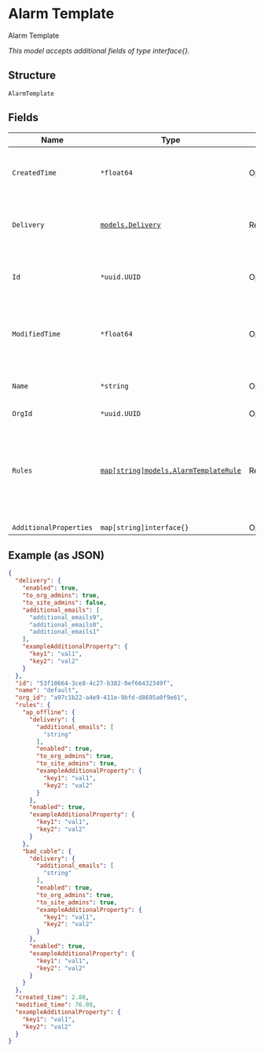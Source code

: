 
# Alarm Template

Alarm Template

*This model accepts additional fields of type interface{}.*

## Structure

`AlarmTemplate`

## Fields

| Name | Type | Tags | Description |
|  --- | --- | --- | --- |
| `CreatedTime` | `*float64` | Optional | When the object has been created, in epoch |
| `Delivery` | [`models.Delivery`](../../doc/models/delivery.md) | Required | Delivery object to configure the alarm delivery |
| `Id` | `*uuid.UUID` | Optional | Unique ID of the object instance in the Mist Organization |
| `ModifiedTime` | `*float64` | Optional | When the object has been modified for the last time, in epoch |
| `Name` | `*string` | Optional | Some string to name the alarm template |
| `OrgId` | `*uuid.UUID` | Optional | - |
| `Rules` | [`map[string]models.AlarmTemplateRule`](../../doc/models/alarm-template-rule.md) | Required | Alarm Rules object to configure the individual alarm keys/types. Property key is the alarm name. |
| `AdditionalProperties` | `map[string]interface{}` | Optional | - |

## Example (as JSON)

```json
{
  "delivery": {
    "enabled": true,
    "to_org_admins": true,
    "to_site_admins": false,
    "additional_emails": [
      "additional_emails9",
      "additional_emails0",
      "additional_emails1"
    ],
    "exampleAdditionalProperty": {
      "key1": "val1",
      "key2": "val2"
    }
  },
  "id": "53f10664-3ce8-4c27-b382-0ef66432349f",
  "name": "default",
  "org_id": "a97c1b22-a4e9-411e-9bfd-d8695a0f9e61",
  "rules": {
    "ap_offline": {
      "delivery": {
        "additional_emails": [
          "string"
        ],
        "enabled": true,
        "to_org_admins": true,
        "to_site_admins": true,
        "exampleAdditionalProperty": {
          "key1": "val1",
          "key2": "val2"
        }
      },
      "enabled": true,
      "exampleAdditionalProperty": {
        "key1": "val1",
        "key2": "val2"
      }
    },
    "bad_cable": {
      "delivery": {
        "additional_emails": [
          "string"
        ],
        "enabled": true,
        "to_org_admins": true,
        "to_site_admins": true,
        "exampleAdditionalProperty": {
          "key1": "val1",
          "key2": "val2"
        }
      },
      "enabled": true,
      "exampleAdditionalProperty": {
        "key1": "val1",
        "key2": "val2"
      }
    }
  },
  "created_time": 2.88,
  "modified_time": 76.08,
  "exampleAdditionalProperty": {
    "key1": "val1",
    "key2": "val2"
  }
}
```


